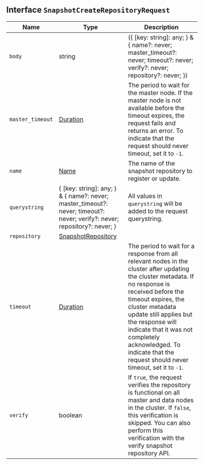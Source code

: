 ## Interface `SnapshotCreateRepositoryRequest`

| Name | Type | Description |
| - | - | - |
| `body` | string | ({ [key: string]: any; } & { name?: never; master_timeout?: never; timeout?: never; verify?: never; repository?: never; }) | All values in `body` will be added to the request body. |
| `master_timeout` | [Duration](./Duration.md) | The period to wait for the master node. If the master node is not available before the timeout expires, the request fails and returns an error. To indicate that the request should never timeout, set it to `-1`. |
| `name` | [Name](./Name.md) | The name of the snapshot repository to register or update. |
| `querystring` | { [key: string]: any; } & { name?: never; master_timeout?: never; timeout?: never; verify?: never; repository?: never; } | All values in `querystring` will be added to the request querystring. |
| `repository` | [SnapshotRepository](./SnapshotRepository.md) | &nbsp; |
| `timeout` | [Duration](./Duration.md) | The period to wait for a response from all relevant nodes in the cluster after updating the cluster metadata. If no response is received before the timeout expires, the cluster metadata update still applies but the response will indicate that it was not completely acknowledged. To indicate that the request should never timeout, set it to `-1`. |
| `verify` | boolean | If `true`, the request verifies the repository is functional on all master and data nodes in the cluster. If `false`, this verification is skipped. You can also perform this verification with the verify snapshot repository API. |
